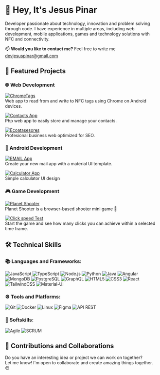# 👋 Hey, It's Jesus Pinar

Developer passionate about technology, innovation and problem solving through code. I have experience in multiple areas, including web development, mobile applications, games and technology solutions with NFC and connectivity.

📫 **Would you like to contact me?** Feel free to write me [devjesuspinar@gmail.com](mailto:devjesuspinar@gmail.com)  


## 🌟 **Featured Projects**

### 🌐 Web Development

[![ChromeTags](https://img.shields.io/badge/-Chrome_Tags-blue?style=for-the-badge)](https://github.com/jesuspinar/chrometags)  
Web app to read from and write to NFC tags using Chrome on Android devices.

[![Contacts App](https://img.shields.io/badge/Contacts_App-green?style=for-the-badge)](https://github.com/jesuspinar/contacts-app-laravel)  
Php web app to easily store and manage your contacts.

[![Ecoatasesores](https://img.shields.io/badge/-ecoat_asesores-yellow?style=for-the-badge)](https://github.com/jesuspinar/ecoat-web)  
Profesional business web optimized for SEO.

### 🤖 Android Development

[![EMAIL App](https://img.shields.io/badge/-Email_app-red?style=for-the-badge)](https://github.com/jesuspinar/email-app)  
Create your new mail app with a material UI template.

[![Calculator App](https://img.shields.io/badge/-Calculator-blue?style=for-the-badge)](https://github.com/jesuspinar/calculator-java)  
Simple calculator UI design

### 🎮 Game Development

[![Planet Shooter](https://img.shields.io/badge/-Planet_shooter-purple?style=for-the-badge)](https://github.com/jesuspinar/planet-shooter)  
Planet Shooter is a browser-based shooter mini game 👾

[![Click speed Test](https://img.shields.io/badge/-Click_Speed_Test-yellow?style=for-the-badge)](https://github.com/jesuspinar/click-speed-test)  
Start the game and see how many clicks you can achieve within a selected time frame.


## 🛠️ **Technical Skills**

### 📚 Languages and Frameworks:
![JavaScript](https://img.shields.io/badge/JavaScript-F7DF1E?style=for-the-badge&logo=javascript&logoColor=black) ![TypeScript](https://img.shields.io/badge/TypeScript-007ACC?style=for-the-badge&logo=typescript&logoColor=white) ![Node.js](https://img.shields.io/badge/Node.js-339933?style=for-the-badge&logo=nodedotjs&logoColor=white) ![Python](https://img.shields.io/badge/Python-3776AB?style=for-the-badge&logo=python&logoColor=white) ![Java](https://img.shields.io/badge/Java-E34F26?style=for-the-badge&logo=oracle&logoColor=white) ![Angular](https://img.shields.io/badge/Angular-DD0031?style=for-the-badge&logo=angular&logoColor=white) ![MongoDB](https://img.shields.io/badge/MongoDB-47A248?style=for-the-badge&logo=mongodb&logoColor=white) ![PostgreSQL](https://img.shields.io/badge/PostgreSQL-316192?style=for-the-badge&logo=postgresql&logoColor=white) ![GraphQL](https://img.shields.io/badge/GraphQL-E10098?style=for-the-badge&logo=graphql&logoColor=white) ![HTML5](https://img.shields.io/badge/HTML5-E34F26?style=for-the-badge&logo=html5&logoColor=white) ![CSS3](https://img.shields.io/badge/CSS3-1572B6?style=for-the-badge&logo=css3&logoColor=white) ![React](https://img.shields.io/badge/React-61DAFB?style=for-the-badge&logo=react&logoColor=black) ![TailwindCSS](https://img.shields.io/badge/TailwindCSS-06B6D4?style=for-the-badge&logo=tailwindcss&logoColor=white) ![Material-UI](https://img.shields.io/badge/Material--UI-0081CB?style=for-the-badge&logo=mui&logoColor=white)

### ⚙️ Tools and Platforms:
![Git](https://img.shields.io/badge/Git-F05032?style=for-the-badge&logo=git&logoColor=white) ![Docker](https://img.shields.io/badge/Docker-2496ED?style=for-the-badge&logo=docker&logoColor=white) ![Linux](https://img.shields.io/badge/Linux-FCC624?style=for-the-badge&logo=linux&logoColor=black) ![Figma](https://img.shields.io/badge/Figma-F24E1E?style=for-the-badge&logo=figma&logoColor=white) ![API REST](https://img.shields.io/badge/API%20REST-02569B?style=for-the-badge&logo=GoogleCloudStorage&logoColor=white)

### 🤝 Softskills:
 ![Agile](https://img.shields.io/badge/Agile-0052CC?style=for-the-badge&logo=agile&logoColor=white) ![SCRUM](https://img.shields.io/badge/SCRUM-6DB33F?style=for-the-badge&logo=scrum&logoColor=white)
 

## 📣 **Contributions and Collaborations**

Do you have an interesting idea or project we can work on together?  
Let me know! I'm open to collaborate and create amazing things together. 😊
